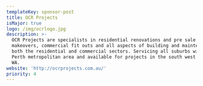 ```yaml
---
templateKey: sponsor-post
title: OCR Projects
isMajor: true
logo: /img/ocrlogo.jpg
description: >-
  OCR Projects are specialists in residential renovations and pre sale
  makeovers, commercial fit outs and all aspects of building and maintenance in
  both the residential and commercial sectors. Servicing all suburbs within the
  Perth metropolitan area and available for projects in the south west region of
  WA.
website: 'http://ocrprojects.com.au/'
priority: 4
---
```


